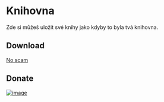 # Knihovna
Zde si můžeš uložit své knihy jako kdyby to byla tvá knihovna.

## Download

[No scam](https://www.twitch.tv)

## Donate

[![image](https://github.com/Weeb2103/Knihovna/raw/main/assets/125461766/e4f42ada-6742-43fe-885a-3f3988981db6.png)](https://streamelements.com/flyguncz/tip)
